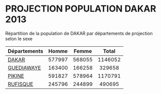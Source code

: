 # PROJECTION POPULATION DAKAR 2013
	
Répartition de la population de DAKAR par départements de projection selon le sexe
	
| Départements  | Homme | Femme | Total |
| --------- |:-----:|:-----:|:-----:|
| [DAKAR](DAKAR) | 577997 | 568055 | 1146052 |
| [GUEDIAWAYE](GUEDIAWAYE) | 163400 | 166258 | 329658 |
| [PIKINE](PIKINE) | 591827 | 578964 | 1170791 |
| [RUFISQUE](RUFISQUE) | 245796 | 244899 | 490695 |
